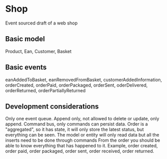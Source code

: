 # Shop
Event sourced draft of a web shop

## Basic model

Product, Ean, Customer, Basket

## Basic events

eanAddedToBasket, eanRemovedFromBasket, customerAddedInformation, orderCreated, orderPaid,
orderPackaged, orderSent, oderDelivered, orderReturned, orderPartiallyReturned


## Development considerations

Only one event queue. Append only, not allowed to delete or update, only append.
Command bus, only commands can persist data.
Order is a "aggregated", so it has state, it will only store the latest status, but everything can be seen.
The model or entity will only read data but all the inserts need to be done through commands
From the order you should be able to know everything that has happened to it. Example, order created, order paid,
order packaged, order sent, order received, order returned.
